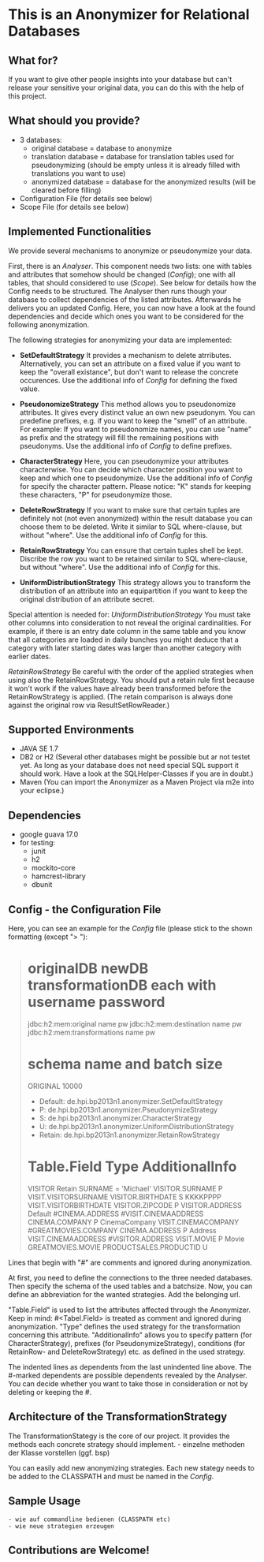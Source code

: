 
This is an Anonymizer for Relational Databases
==============================================

What for?
---------
If you want to give other people insights into your database but can't release your sensitive your original data, you can do this with the help of this project.


What should you provide?
------------------------
* 3 databases:
    + original database = database to anonymize
    + translation database = database for translation tables used for pseudonymizing (should be empty unless it is already filled with translations you want to use)
    + anonymized database = database for the anonymized results (will be cleared before filling)
* Configuration File (for details see below)
* Scope File (for details see below)
 

Implemented Functionalities
---------------------------
We provide several mechanisms to anonymize or pseudonymize your data.

First, there is an *Analyser*. This component needs two lists: one with tables and attributes that somehow should be changed (*Config*); one with all tables, that should considered to use (*Scope*). See below for details how the Config needs to be structured. The Analyser then runs though your database to collect dependencies of the listed attributes. Afterwards he delivers you an updated Config. Here, you can now have a look at the found dependencies and decide which ones you want to be considered for the following anonymization. 

The following strategies for anonymizing your data are implemented:
* __SetDefaultStrategy__
    It provides a mechanism to delete atrributes. Alternatively, you can set an attribute on a fixed value if you want to keep the "overall existance", but don't want to release the concrete occurences. Use the additional info of *Config* for defining the fixed value.

* __PseudonomizeStrategy__
    This method allows you to pseudonomize attributes. It gives every distinct value an own new pseudonym.  You can predefine prefixes, e.g. if you want to keep the "smell" of an attribute. For example: If you want to pseudonomize names, you can use "name" as prefix and the strategy will fill the remaining positions with pseudonyms. Use the additional info of *Config* to define prefixes.

* __CharacterStrategy__
    Here, you can pseudonymize your attributes characterwise. You can decide which character position you want to keep and which one to pseudonymize. Use the additional info of *Config* for specify the character pattern. Please notice: "K" stands for keeping these characters, "P" for pseudonymize those.
    
* __DeleteRowStrategy__
    If you want to make sure that certain tuples are definitely not (not even anonymized) within the result database you can choose them to be deleted. Write it similar to SQL where-clause, but without "where". Use the additional info of *Config* for this.

* __RetainRowStrategy__
    You can ensure that certain tuples shell be kept. Discribe the row you want to be retained similar to SQL where-clause, but without "where". Use the additional info of *Config* for this.

* __UniformDistributionStrategy__
    This strategy allows you to transform the distribution of an attribute into an equipartition if you want to keep the original distribution of an attribute secret.

Special attention is needed for:
*UniformDistributionStrategy*
You must take other columns into consideration to not reveal the original cardinalities. For example, if there is an entry date column in the same table and you know that all categories are loaded in daily bunches you might deduce that a category with later starting dates was larger than another category with earlier dates.

*RetainRowStrategy*
Be careful with the order of the applied strategies when using also the RetainRowStrategy. You should put a retain rule first because it won't work if the values have already been transformed before the RetainRowStrategy is applied. (The retain comparison is always done against the original row via ResultSetRowReader.)


Supported Environments
----------------------
* JAVA SE 1.7
* DB2 or H2 (Several other databases might be possible but ar not testet yet. As long as your database does not need special SQL support it should work. Have a look at the SQLHelper-Classes if you are in doubt.)
* Maven (You can import the Anonymizer as a Maven Project via m2e into your eclipse.)


Dependencies
------------
* google guava 17.0
* for testing:
    + junit
    + h2
    + mockito-core
    + hamcrest-library
    + dbunit


Config - the Configuration File
-------------------------------
Here, you can see an example for the *Config* file (please stick to the shown formatting (except "> "):

> # originalDB newDB transformationDB each with username password
> jdbc:h2:mem:original name pw
> jdbc:h2:mem:destination name pw
> jdbc:h2:mem:transformations name pw
> # schema name and batch size
> ORIGINAL 10000
>
> - Default: de.hpi.bp2013n1.anonymizer.SetDefaultStrategy
> - P: de.hpi.bp2013n1.anonymizer.PseudonymizeStrategy
> - S: de.hpi.bp2013n1.anonymizer.CharacterStrategy
> - U: de.hpi.bp2013n1.anonymizer.UniformDistributionStrategy
> - Retain: de.hpi.bp2013n1.anonymizer.RetainRowStrategy
>
> # Table.Field		Type		AdditionalInfo
> VISITOR           Retain   SURNAME = 'Michael'
> VISITOR.SURNAME	P
>   VISIT.VISITORSURNAME
> VISITOR.BIRTHDATE	S	KKKKPPPP
>   VISIT.VISITORBIRTHDATE
> VISITOR.ZIPCODE	P
> VISITOR.ADDRESS	Default
>	#CINEMA.ADDRESS
>	#VISIT.CINEMAADDRESS
> CINEMA.COMPANY	P	CinemaCompany
>	VISIT.CINEMACOMPANY
>	#GREATMOVIES.COMPANY
> CINEMA.ADDRESS	P	Address
>	VISIT.CINEMAADDRESS
>	#VISITOR.ADDRESS
> VISIT.MOVIE	    P	Movie
>	GREATMOVIES.MOVIE
> PRODUCTSALES.PRODUCTID	U

Lines that begin with "#" are comments and ignored during anonymization.

At first, you need to define the connections to the three needed databases.
Then specify the schema of the used tables and a batchsize.
Now, you can define an abbreviation for the wanted strategies. Add the belonging url.

"Table.Field" is used to list the attributes affected through the Anonymizer. Keep in mind: #<Tabel.Field> is treated as comment and ignored during anonymization.
"Type" defines the used strategy for the transformation concerning this attribute.
"AdditionalInfo" allows you to specify pattern (for CharacterStrategy), prefixes (for PseudonymizeStrategy), conditions (for RetainRow- and DeleteRowStrategy) etc. as defined in the used strategy.

The indented lines as dependents from the last unindented line above. The #-marked dependents are possible dependents revealed by the Analyser. You can decide whether you want to take those in consideration or not by deleting or keeping the #.


Architecture of the TransformationStrategy
------------------------------------------
The TransformationStategy is the core of our project. It provides the methods each concrete strategy should implement.
    - einzelne methoden der Klasse vorstellen (ggf. bsp)


You can easily add new anonymizing strategies. Each new stategy needs to be added to the CLASSPATH and must be named in the *Config*.    


Sample Usage
------------------------------
    - wie auf commandline bedienen (CLASSPATH etc)
    - wie neue strategien erzeugen


**Contributions are Welcome!**
------------------------------
